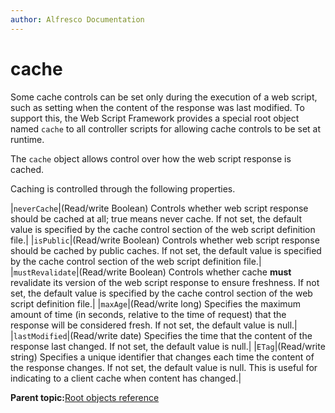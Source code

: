 ```yaml
---
author: Alfresco Documentation
---
```


# cache

Some cache controls can be set only during the execution of a web script, such as setting when the content of the response was last modified. To support this, the Web Script Framework provides a special root object named `cache` to all controller scripts for allowing cache controls to be set at runtime.

The `cache` object allows control over how the web script response is cached.

Caching is controlled through the following properties.

|`neverCache`|\(Read/write Boolean\) Controls whether web script response should be cached at all; true means never cache. If not set, the default value is specified by the cache control section of the web script definition file.|
|`isPublic`|\(Read/write Boolean\) Controls whether web script response should be cached by public caches. If not set, the default value is specified by the cache control section of the web script definition file.|
|`mustRevalidate`|\(Read/write Boolean\) Controls whether cache **must** revalidate its version of the web script response to ensure freshness. If not set, the default value is specified by the cache control section of the web script definition file.|
|`maxAge`|\(Read/write long\) Specifies the maximum amount of time \(in seconds, relative to the time of request\) that the response will be considered fresh. If not set, the default value is null.|
|`lastModified`|\(Read/write date\) Specifies the time that the content of the response last changed. If not set, the default value is null.|
|`ETag`|\(Read/write string\) Specifies a unique identifier that changes each time the content of the response changes. If not set, the default value is null. This is useful for indicating to a client cache when content has changed.|

**Parent topic:**[Root objects reference](../references/api-ws-root-ref.md)

